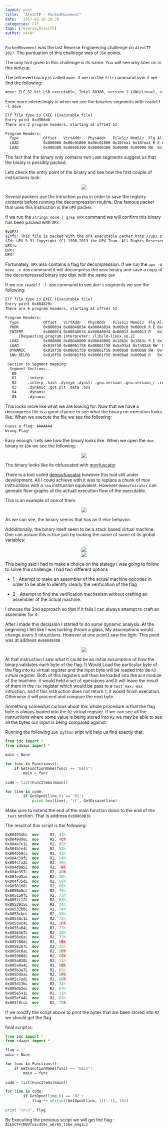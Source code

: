 ```yaml
---
layout: post
title:  "AlexCTF - PackedMovement"
date:   2017-02-10 20:30
categories: CTF
tags: [reverse,AlexCTF]
author: n4x0r
---
```


`PackedMovement` was the last Reverse Engineering challenge on `AlexCTF 2017`. The puntuation of this challnege was of `350` points.

The only hint given to this challenge is its name. You will see why later on in this writeup.

The retrieved binary is called `move`. if we run the `file` command over it we find the following:

```bash
move: ELF 32-bit LSB executable, Intel 80386, version 1 (GNU/Linux), statically linked, stripped
```
Even more interestingly is when we see the binaries segments with `readelf -l move`

```bash
Elf file type is EXEC (Executable file)
Entry point 0xd906d0
There are 2 program headers, starting at offset 52

Program Headers:
  Type           Offset   VirtAddr   PhysAddr   FileSiz MemSiz  Flg Align
  LOAD           0x000000 0x00c01000 0x00c01000 0x18fea1 0x18fea1 R E 0x1000
  LOAD           0x000300 0x0880b300 0x0880b300 0x00000 0x00000 RW  0x1000
```

The fact that the binary only contains two `LOAD` segments suggest us that the binary is possibly packed.

Lets check the entry point of the binary and see how the first couple of instructions look:

<div style="text-align:center"><img src ="https://raw.githubusercontent.com/n4x0r/n4x0r.github.io/master/images/AlextCTF7/1.png" /></div>

Several packers use the intruction `pusha` in order to save the registry contents before running the decompression routine. One famous packer that uses this instruction is the `UPX` packer.

If we run the `strings move | grep UPX` command we will confirm this binary has been packed with `UPX`:

```bash
9vUPX!
$Info: This file is packed with the UPX executable packer http://upx.sf.net $
$Id: UPX 3.91 Copyright (C) 1996-2013 the UPX Team. All Rights Reserved. $
UPX!u
UPX!
UPX!
```

Fortunately, `UPX` also contains a flag for decompression. If we run the `upx -d move -o dem` command it will decompress the `move` binary and save a copy of the decompressed binary into disk with the name `dem`

If we run `readelf -l dem` command to see `dem's` segments we see the following:

```bash
Elf file type is EXEC (Executable file)
Entry point 0x804829c
There are 6 program headers, starting at offset 52

Program Headers:
  Type           Offset   VirtAddr   PhysAddr   FileSiz MemSiz  Flg Align
  PHDR           0x000034 0x08048034 0x08048034 0x000c0 0x000c0 R E 0x4
  INTERP         0x0000f4 0x080480f4 0x080480f4 0x00013 0x00013 R   0x1
      [Requesting program interpreter: /lib/ld-linux.so.2]
  LOAD           0x000000 0x08048000 0x08048000 0x18b3c 0x18b3c R E 0x1000
  LOAD           0x018f58 0x08061f58 0x08061f58 0x5a93a4 0x7a93a8 RW  0x1000
  DYNAMIC        0x018f58 0x08061f58 0x08061f58 0x000a8 0x000a8 RW  0x4
  GNU_RELRO      0x018f58 0x08061f58 0x08061f58 0x000a8 0x000a8 R   0x1

 Section to Segment mapping:
  Segment Sections...
   00     
   01     .interp 
   02     .interp .hash .dynsym .dynstr .gnu.version .gnu.version_r .rel.plt .plt .text 
   03     .dynamic .got.plt .data .bss 
   04     .dynamic 
   05     .dynamic 
```

This looks more like what we are looking for. Now that we have a decompress file is a good chance to see what the binary on execution looks like. When we execute the file we see the following:

```bash
Guess a flag: AAAAAAA
Wrong Flag!
```
Easy enough. Lets see how the binary looks like. When we open the `dem` binary in `IDA` we see the following:

<div style="text-align:center"><img src ="https://raw.githubusercontent.com/n4x0r/n4x0r.github.io/master/images/AlextCTF7/2.png" /></div>

The binary looks like its obfuscated with [movfuscator](https://github.com/xoreaxeaxeax/movfuscator)

There is a tool called [demovfuscator](https://github.com/kirschju/demovfuscator) however this tool still under development. All I could achieve with it was to replace a chunk of mov instructions with a `lea` instruction equivalent. However `demovfuscator` can geneate flow-graphs of the actuall execution flow of the executable.

This is an example of one of them:

<div style="text-align:center"><img src ="https://raw.githubusercontent.com/n4x0r/n4x0r.github.io/master/images/AlextCTF7/cfg.png" /></div>

As we can see, the binary seems that has an if else behavior.

Addiditonally, the binary itself seem to be a stack based virtual machine. One can assure this is true just by looking the name of some of its global variables:

<div style="text-align:center"><img src ="https://raw.githubusercontent.com/n4x0r/n4x0r.github.io/master/images/AlextCTF7/3.png" /></div>
<div style="text-align:center"><img src ="https://raw.githubusercontent.com/n4x0r/n4x0r.github.io/master/images/AlextCTF7/4.png" /></div>

This being said I had to make a choice on the stategy I was going to follow to solve this challenge. I had two different options

 * 1 - Attempt to make an assembler of the actual machine opcodes in order to be able to identify clearly the verification of the flag

 * 2 - Attempt to find the verification mechanism without crafting an assembler of the actual machine.

I choose the 2nd approach so that if it fails I can always attempt to craft an assembler for it.

After I made this decission I started to do some dynamic analysis. At the beginning I felt like I was looking throuh a glass, My assumptions would change every 5 intructions. However at one point I saw the light.
This point was at address `0x080493DB`

<div style="text-align:center"><img src ="https://raw.githubusercontent.com/n4x0r/n4x0r.github.io/master/images/AlextCTF7/5.png" /></div>

At that instruction I saw what it could be an initial assumption of how the binary validates each byte of the flag. It Would Load the particular byte of the flag into `R2` virtual register and the input byte will be loaded into de `R3` virtual register. Both of this registers will then be loaded into the `ALU` module of the machine. it would held a set of operations and it will leave the result of them in the `rax` register which would be pass to a `test eax, eax` intruction, and if this instruction does not return 1, it would finish execution. Otherwise it will proceed and compare the next byte.

Something somewhat curious about this whole procedure is that the flag byte is always loaded into the `R2` virtual register. If we can see all the instructions where some value is being stored into `R2` we may be able to see all the bytes our input is being compared against.

Running the following `IDA python` sript will help us find exactly that:

```python
from idc import *
from idaapi import *

main = None

for func in Functions():
    if GetFunctionName(func) == "main":
        main = func
    
code = list(FuncItems(main))

for line in code:
        if GetOpnd(line,0) == 'R2':
            print hex(line), "\t", GetDisasm(line)
```

Make sure to extend the end of the main function down to the end of the `_text` section. That is address `0x08060B38`

The result of this script is the following:

```nasm
0x80493dbL 	mov     R2, 41h
0x8049ddeL 	mov     R2, 4Ch
0x804a7e1L 	mov     R2, 45h
0x804b1e4L 	mov     R2, 58h
0x804bb9cL 	mov     R2, 43h
0x804c59fL 	mov     R2, 54h
0x804cfa2L 	mov     R2, 46h
0x804d9a5L 	mov     R2, 7Bh
0x804e357L 	mov     R2, 4Dh
0x804ed5aL 	mov     R2, 30h
0x804f75dL 	mov     R2, 56h
0x8050160L 	mov     R2, 66h
0x8050b0cL 	mov     R2, 75h
0x805150fL 	mov     R2, 73h
0x8051f12L 	mov     R2, 63h
0x8052915L 	mov     R2, 34h
0x80532bbL 	mov     R2, 74h
0x8053cbeL 	mov     R2, 30h
0x80546c1L 	mov     R2, 72h
0x80550c4L 	mov     R2, 5Fh
0x8055a64L 	mov     R2, 77h
0x8056467L 	mov     R2, 30h
0x8056e6aL 	mov     R2, 72h
0x805786dL 	mov     R2, 6Bh
0x8058207L 	mov     R2, 35h
0x8058c0aL 	mov     R2, 5Fh
0x805960dL 	mov     R2, 6Ch
0x805a010L 	mov     R2, 31h
0x805a9a4L 	mov     R2, 6Bh
0x805b3a7L 	mov     R2, 65h
0x805bdaaL 	mov     R2, 5Fh
0x805c7adL 	mov     R2, 6Dh
0x805d13bL 	mov     R2, 34h
0x805db3eL 	mov     R2, 67h
0x805e541L 	mov     R2, 31h
0x805ef44L 	mov     R2, 63h
0x805f8ccL 	mov     R2, 7Dh
```

If we modify the script above to print the bytes that are been stored into `R2` we should get the flag.

final script is: 

```python
from idc import *
from idaapi import *

flag = ''
main = None

for func in Functions():
    if GetFunctionName(func) == "main":
        main = func
    
code = list(FuncItems(main))

for line in code:
        if GetOpnd(line,0) == 'R2':
            flag += chr(int(GetOpnd(line, 1)[:-1], 16))
            
print "\n\n", flag
```

By Executing the previous script we will get the flag : ```ALEXCTF{M0Vfusc4t0r_w0rk5_l1ke_m4g1c}```
